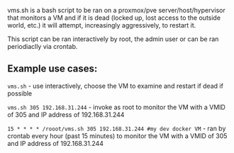 vms.sh is a bash script to be ran on a proxmox/pve server/host/hypervisor that monitors a VM and if it is dead (locked up, lost access to the outside world, etc.) it will attempt, increasingly aggressively, to restart it.

This script can be ran interactively by root, the admin user or can be ran periodiaclly via crontab.

Example use cases:
------------------
`vms.sh` - use interactively, choose the VM to examine and restart if dead if possible

`vms.sh 305 192.168.31.244` - invoke as root to monitor the VM with a VMID of 305 and IP address  of 192.168.31.244

`15 * * * * /rooot/vms.sh 305 192.168.31.244 #my dev docker VM` - ran by crontab every hour (past 15 minutes) to monitor the VM with a VMID of 305 and IP address  of 192.168.31.244
